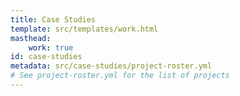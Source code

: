 ```yaml
---
title: Case Studies
template: src/templates/work.html
masthead:
    work: true
id: case-studies
metadata: src/case-studies/project-roster.yml
# See project-roster.yml for the list of projects 
---
```

